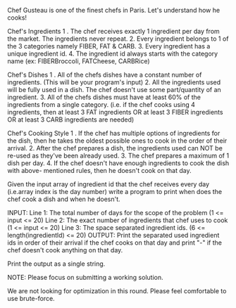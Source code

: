 Chef Gusteau is one of the finest chefs in Paris. 
Let's understand how he cooks! 

Chef's Ingredients 
1 . The chef receives exactly 1 ingredient per day from the market. The ingredients never repeat. 
2. Every ingredient belongs to 1 of the 3 categories namely FIBER, FAT & CARB. 
3. Every ingredient has a unique ingredient id. 
4. The ingredient id always starts with the category name (ex: FIBERBroccoIi, FATCheese, CARBRice) 

Chef's Dishes 
1 . All of the chefs dishes have a constant number of ingredients. (This will be your program's input) 
2. All the ingredients used will be fully used in a dish. The chef doesn't use some part/quantity of an ingredient. 
3. All of the chefs dishes must have at least 60% of the ingredients from a single category. (i.e. if the chef cooks using 4 ingredients, then at least 3 FAT ingredients OR at least 3 FIBER ingredients OR at least 3 CARB ingredients are needed) 

Chef's Cooking Style 
1 . If the chef has multiple options of ingredients for the dish, then he takes the oldest possible ones to cook in the order of their arrival. 
2. After the chef prepares a dish, the ingredients used can NOT be re-used as they've been already used. 
3. The chef prepares a maximum of 1 dish per day. 
4. If the chef doesn't have enough ingredients to cook the dish with above- mentioned rules, then he doesn't cook on that day. 

Given the input array of ingredient id that the chef receives every day (i.e.array index is the day number) write a program to print when does the chef cook a dish and when he doesn't. 

INPUT: 
Line 1: The total number of days for the scope of the problem (1 <= input <= 20) 
Line 2: The exact number of ingredients that chef uses to cook (1 <= input <= 20) 
Line 3: The space separated ingredient ids. (6 <= length(ingredientld) <= 20) 
OUTPUT: Print the separated used ingredient ids in order of their arrival if the chef cooks on that day and print "-" if the chef doesn't cook anything on that day. 

Print the output as a single string. 

NOTE: Please focus on submitting a working solution.

We are not looking for optimization in this round. 
Please feel comfortable to use brute-force.